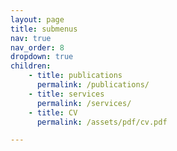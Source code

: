 ```yaml
---
layout: page
title: submenus
nav: true
nav_order: 8
dropdown: true
children: 
    - title: publications
      permalink: /publications/
    - title: services
      permalink: /services/
    - title: CV
      permalink: /assets/pdf/cv.pdf

---
```

